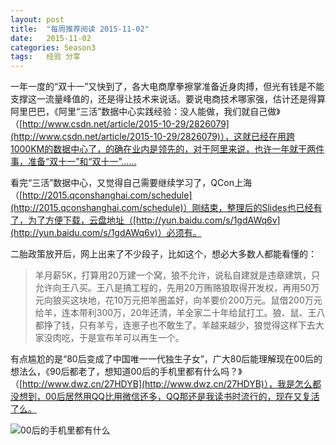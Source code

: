 ```yaml
---
layout: post
title:  "每周推荐阅读 2015-11-02"
date:   2015-11-02
categories: Season3
tags:   经验 分享
---
```


一年一度的“双十一”又快到了，各大电商摩拳擦掌准备近身肉搏，但光有钱是不能支撑这一流量峰值的，还是得让技术来说话。要说电商技术哪家强，估计还是得算阿里巴巴，《阿里“三活”数据中心实践经验：没人能做，我们就自己做》（[http://www.csdn.net/article/2015-10-29/2826079](http://www.csdn.net/article/2015-10-29/2826079)），这就已经在用跨1000KM的数据中心了，的确在业内是领先的，对于阿里来说，也许一年就干两件事，准备“双十一”和“双十一”……

看完“三活”数据中心，又觉得自己需要继续学习了，QCon上海（[http://2015.qconshanghai.com/schedule](http://2015.qconshanghai.com/schedule)）刚结束，整理后的Slides也已经有了，为了方便下载，云盘地址（[http://yun.baidu.com/s/1gdAWq6v](http://yun.baidu.com/s/1gdAWq6v)）必须有。

二胎政策放开后，网上出来了不少段子，比如这个，想必大多数人都能看懂的：

> 羊月薪5K，打算用20万建一个窝，狼不允许，说私自建就是违章建筑，只允许向王八买。王八是搞工程的，先用20万贿赂狼取得开发权，再用50万元向狼买这块地，花10万元把羊圈盖好，向羊要价200万元。鼠借200万元给羊，连本带利300万，20年还清，羊全家二十年给鼠打工。狼、鼠、王八都挣了钱，只有羊亏，连崽子也不敢生了。羊越来越少，狼觉得这样下去大家没肉吃，于是宣布羊可以再生一个。

有点尴尬的是“80后变成了中国唯一一代独生子女”，广大80后能理解现在00后的想法么，《90后都老了，想知道00后的手机里都有什么吗？》（[http://www.dwz.cn/27HDYB](http://www.dwz.cn/27HDYB)），我是怎么都没想到，00后居然用QQ比用微信还多，QQ那还是我读书时流行的，现在又复活了么。

![00后的手机里都有什么](http://7xn7do.com1.z0.glb.clouddn.com/images/00-APP.png-normalized)